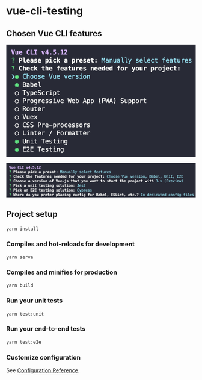 # vue-cli-testing

## Chosen Vue CLI features

![image](<./Screenshot 2021-04-13 at 20.15.50.png>)

![image](<./Screenshot 2021-04-13 at 20.16.18.png>)

## Project setup

```
yarn install
```

### Compiles and hot-reloads for development

```
yarn serve
```

### Compiles and minifies for production

```
yarn build
```

### Run your unit tests

```
yarn test:unit
```

### Run your end-to-end tests

```
yarn test:e2e
```

### Customize configuration

See [Configuration Reference](https://cli.vuejs.org/config/).
